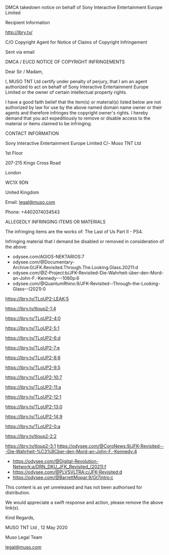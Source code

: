 DMCA takedown notice on behalf of Sony Interactive Entertainment Europe Limited

Recipient Information

http://lbry.tv/

C/O Copyright Agent for Notice of Claims of Copyright Infringement

Sent via email

DMCA / EUCD NOTICE OF COPYRIGHT INFRINGEMENTS

Dear Sir / Madam,

I, MUSO TNT Ltd certify under penalty of perjury, that I am an agent authorized to act on behalf of Sony Interactive Entertainment Europe Limited or the owner of certain intellectual property rights.

I have a good faith belief that the item(s) or material(s) listed below are not authorized by law for use by the above named domain name owner or their agents and therefore infringes the copyright owner's rights. I hereby demand that you act expeditiously to remove or disable access to the material or items claimed to be infringing.

CONTACT INFORMATION

Sony Interactive Entertainment Europe Limited
C/- Muso TNT Ltd

1st Floor

207-215 Kings Cross Road

London

WC1X 9DN

United Kingdom

Email: legal@muso.com

Phone: +4402074034543

ALLEGEDLY INFRINGING ITEMS OR MATERIALS

The infringing items are the works of: The Last of Us Part II - PS4.

Infringing material that I demand be disabled or removed in consideration of the above:
- odysee.com/AGIOS-NEKTARIOS:7
- odysee.com/@Documentary-Archive:0/JFK.Revisited.Through.The.Looking.Glass.20211:d
- odysee.com/@Z-Project:b/JFK-Revisited-Die-Wahrheit-über-den-Mord-an-John-F.-Kennedy---1080p:6
- odysee.com/@QuantumRhino:9/JFK-Revisited--Through-the-Looking-Glass--(2021):0


https://lbry.tv/TLoUP2-LEAK:5

https://lbry.tv/tloup2-1:4

https://lbry.tv/TLoUP2-4:0

https://lbry.tv/TLoUP2-5:1

https://lbry.tv/TLoUP2-6:d

https://lbry.tv/TLoUP2-7:e

https://lbry.tv/TLoUP2-8:8

https://lbry.tv/TLoUP2-9:5

https://lbry.tv/TLoUP2-10:7

https://lbry.tv/TLoUP2-11:a

https://lbry.tv/TLoUP2-12:1

https://lbry.tv/TLoUP2-13:0

https://lbry.tv/TLoUP2-14:9

https://lbry.tv/TLoUP2-0:a

https://lbry.tv/tloup2-2:2

https://lbry.tv/tloup2-3:1
https://odysee.com/@CoroNews:9/JFK-Revisited---Die-Wahrheit-%C3%BCber-den-Mord-an-John-F.-Kennedy:4
- https://odysee.com/@Digital-Revolution-Network:a/DRN_DKU_JFK_Revisited_(2021):f 
- https://odysee.com/@PLVSVLTRA:c/JFK-Revisited:d
- https://odysee.com/@BarrettMopar:9/Gt7intro:c


This content is as yet unreleased and has not been authorised for distribution.

We would appreciate a swift response and action, please remove the above link(s).

Kind Regards,

MUSO TNT Ltd , 12 May 2020

Muso Legal Team

legal@muso.com
